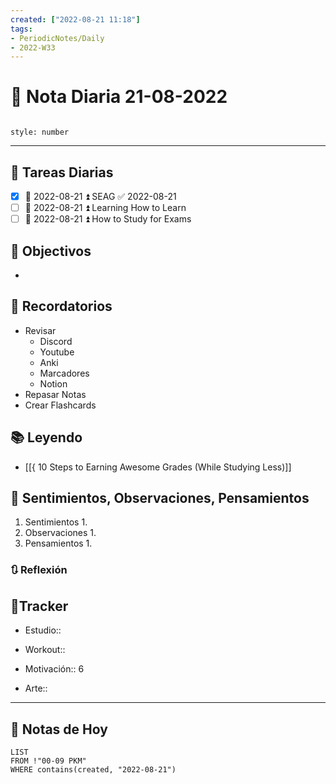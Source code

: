 ```yaml
---
created: ["2022-08-21 11:18"]
tags:
- PeriodicNotes/Daily
- 2022-W33
---
```


# 📅 Nota Diaria 21-08-2022
```toc

style: number

```

---
## 🔷 Tareas Diarias
- [x] 📅 2022-08-21 ⏫ SEAG ✅ 2022-08-21
- [ ] 📅 2022-08-21 ⏫ Learning How to Learn
- [ ] 📅 2022-08-21 ⏫ How to Study for Exams

## 🎯 Objectivos
- 
## 📕 Recordatorios
- Revisar
	- Discord
	- Youtube
	- Anki
	- Marcadores
	- Notion
- Repasar Notas
- Crear Flashcards

## 📚 Leyendo
- [[{ 10 Steps to Earning Awesome Grades (While Studying Less)]]
## 💬 Sentimientos, Observaciones, Pensamientos 
1. Sentimientos
	1. 
2. Observaciones
	1. 
3. Pensamientos
	1. 
### 🔃 Reflexión

## 🔷Tracker

- Estudio::

- Workout::

- Motivación:: 6

- Arte::
---

## 📅 Notas de Hoy
```dataview
LIST 
FROM !"00-09 PKM" 
WHERE contains(created, "2022-08-21")
```